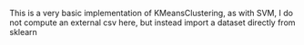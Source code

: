 This is a very basic implementation of KMeansClustering, as with SVM,
I do not compute an external csv here, but instead import a dataset directly from sklearn